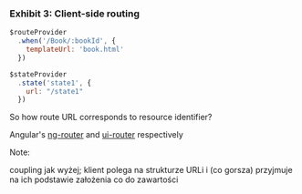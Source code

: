 ### Exhibit 3: Client-side routing

``` javascript
$routeProvider
  .when('/Book/:bookId', {
    templateUrl: 'book.html'
  })
```

``` javascript
$stateProvider
  .state('state1', {
    url: "/state1"
  })
```

<!-- .element class="fragment" -->
So how route URL corresponds to resource identifier?

<!-- .element class="attribution" -->
Angular's [ng-router](https://docs.angularjs.org/api/ngRoute/service/$route#example) and
[ui-router](https://github.com/angular-ui/ui-router) respectively

Note:

coupling jak wyżej; klient polega na strukturze URLi i (co gorsza) przyjmuje na ich podstawie założenia co do zawartości
